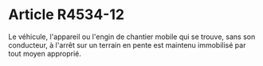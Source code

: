 # Article R4534-12

  
Le véhicule, l'appareil ou l'engin de chantier mobile qui se trouve, sans son conducteur, à l'arrêt sur un terrain en pente est maintenu immobilisé par tout moyen approprié.